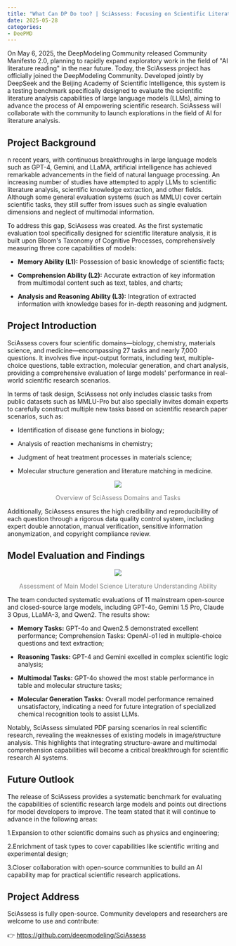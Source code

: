 ```yaml
---
title: "What Can DP Do too? | SciAssess: Focusing on Scientific Literature Analysis Benchmarks, Exploring the Field of AI Literature Reading with the DeepModeling Community"
date: 2025-05-28
categories:
- DeePMD
---
```


On May 6, 2025, the DeepModeling Community released Community Manifesto 2.0, planning to rapidly expand exploratory work in the field of "AI literature reading" in the near future. Today, the SciAssess project has officially joined the DeepModeling Community. Developed jointly by DeepSeek and the Beijing Academy of Scientific Intelligence, this system is a testing benchmark specifically designed to evaluate the scientific literature analysis capabilities of large language models (LLMs), aiming to advance the process of AI empowering scientific research. SciAssess will collaborate with the community to launch explorations in the field of AI for literature analysis.

<!-- more -->

## Project Background

n recent years, with continuous breakthroughs in large language models such as GPT-4, Gemini, and LLaMA, artificial intelligence has achieved remarkable advancements in the field of natural language processing. An increasing number of studies have attempted to apply LLMs to scientific literature analysis, scientific knowledge extraction, and other fields. Although some general evaluation systems (such as MMLU) cover certain scientific tasks, they still suffer from issues such as single evaluation dimensions and neglect of multimodal information.

To address this gap, SciAssess was created. As the first systematic evaluation tool specifically designed for scientific literature analysis, it is built upon Bloom's Taxonomy of Cognitive Processes, comprehensively measuring three core capabilities of models:

* **Memory Ability (L1):** Possession of basic knowledge of scientific facts;

* **Comprehension Ability (L2):** Accurate extraction of key information from multimodal content such as text, tables, and charts;

* **Analysis and Reasoning Ability (L3):** Integration of extracted information with knowledge bases for in-depth reasoning and judgment.

## Project Introduction

SciAssess covers four scientific domains—biology, chemistry, materials science, and medicine—encompassing 27 tasks and nearly 7,000 questions. It involves five input-output formats, including text, multiple-choice questions, table extraction, molecular generation, and chart analysis, providing a comprehensive evaluation of large models' performance in real-world scientific research scenarios.

In terms of task design, SciAssess not only includes classic tasks from public datasets such as MMLU-Pro but also specially invites domain experts to carefully construct multiple new tasks based on scientific research paper scenarios, such as:

* Identification of disease gene functions in biology;

* Analysis of reaction mechanisms in chemistry;

* Judgment of heat treatment processes in materials science;

* Molecular structure generation and literature matching in medicine.
  
<center>
<img src="https://dp-public.oss-cn-beijing.aliyuncs.com/community/Blog%20Files/DeePMD_28_05_2025/p1.png">

<font color="gray">Overview of SciAssess Domains and Tasks </font>
</center>

Additionally, SciAssess ensures the high credibility and reproducibility of each question through a rigorous data quality control system, including expert double annotation, manual verification, sensitive information anonymization, and copyright compliance review.

##  Model Evaluation and Findings

<center>
<img src="https://dp-public.oss-cn-beijing.aliyuncs.com/community/Blog%20Files/DeePMD_28_05_2025/p2.png">

<font color="gray">Assessment of Main Model Science Literature Understanding Ability </font>
</center>


The team conducted systematic evaluations of 11 mainstream open-source and closed-source large models, including GPT-4o, Gemini 1.5 Pro, Claude 3 Opus, LLaMA-3, and Qwen2. The results show:

- **Memory Tasks:** GPT-4o and Qwen2.5 demonstrated excellent performance;
Comprehension Tasks: OpenAI-o1 led in multiple-choice questions and text extraction;

- **Reasoning Tasks:** GPT-4 and Gemini excelled in complex scientific logic analysis;

- **Multimodal Tasks:** GPT-4o showed the most stable performance in table and molecular structure tasks;

- **Molecular Generation Tasks:** Overall model performance remained unsatisfactory, indicating a need for future integration of specialized chemical recognition tools to assist LLMs.

Notably, SciAssess simulated PDF parsing scenarios in real scientific research, revealing the weaknesses of existing models in image/structure analysis. This highlights that integrating structure-aware and multimodal comprehension capabilities will become a critical breakthrough for scientific research AI systems.

##  Future Outlook

The release of SciAssess provides a systematic benchmark for evaluating the capabilities of scientific research large models and points out directions for model developers to improve. The team stated that it will continue to advance in the following areas:

1.Expansion to other scientific domains such as physics and engineering;

2.Enrichment of task types to cover capabilities like scientific writing and experimental design;

3.Closer collaboration with open-source communities to build an AI capability map for practical scientific research applications.

## Project Address

SciAssess is fully open-source. Community developers and researchers are welcome to use and contribute:

👉 https://github.com/deepmodeling/SciAssess
